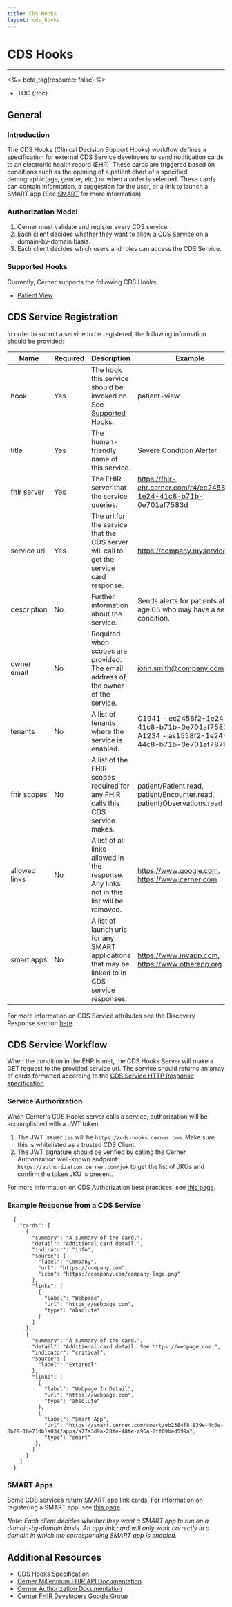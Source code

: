 ```yaml
---
title: CDS Hooks
layout: cds_hooks
---
```


# CDS Hooks #
------------------------------------------------------------------------
<%= beta_tag(resource: false) %>
* TOC
{:toc}

## General ##

### Introduction ###
The CDS Hooks (Clinical Decision Support Hooks) workflow defines a specification for external CDS Service developers to send notification cards to an electronic health record (EHR). These cards are triggered based on conditions such as the opening of a patient chart of a specified demographic(age, gender, etc.) or when a order is selected. These cards can contain information, a suggestion for the user, or a link to launch a SMART app (See [SMART](./smart) for more information).

### Authorization Model ###
1. Cerner must validate and register every CDS service.
2. Each client decides whether they want to allow a CDS Service on a domain-by-domain basis.
3. Each client decides which users and roles can access the CDS Service.

### Supported Hooks ###
Currently, Cerner supports the following CDS Hooks:

- [Patient View](https://cds-hooks.org/hooks/patient-view/)

## CDS Service Registration ##
In order to submit a service to be registered, the following information should be provided:

Name         | Required     | Description | Example
-------------|--------------|-------------|--------
hook          | Yes | The hook this service should be invoked on. See [Supported Hooks](#supported-hooks). | patient-view
title         | Yes | The human-friendly name of this service.    | Severe Condition Alerter
fhir server   | Yes | The FHIR server that the service queries.   | https://fhir-ehr.cerner.com/r4/ec2458f2-1e24-41c8-b71b-0e701af7583d 
service url   | Yes | The url for the service that the CDS server will call to get the service card response.  | https://company.myservice.com
description   | No  | Further information about the service. | Sends alerts for patients above age 65 who may have a severe condition.
owner email   | No  | Required when scopes are provided. The email address of the owner of the service.        | john.smith@company.com
tenants       | No  | A list of tenants where the service is enabled. | C1941 - ec2458f2-1e24-41c8-b71b-0e701af7583d, A1234 - as1558f2-1e24-44c8-b71b-0e701af787f3d
fhir scopes   | No  | A list of the FHIR scopes required for any FHIR calls this CDS service makes. | patient/Patient.read, patient/Encounter.read, patient/Observations.read
allowed links | No  | A list of all links allowed in the response. Any links not in this list will be removed. | https://www.google.com, https://www.cerner.com
smart apps    | No  | A list of launch urls for any SMART applications that may be linked to in CDS service responses. | https://www.myapp.com, https://www.otherapp.org

For more information on CDS Service attributes see the Discovery Response section [here](https://cds-hooks.hl7.org/1.0/#response).

## CDS Service Workflow ##
When the condition in the EHR is met, the CDS Hooks Server will make a GET request to the provided service url. The service should returns an array of cards formatted according to the [CDS Service HTTP Response specification](https://cds-hooks.hl7.org/1.0/#http-response). 

### Service Authorization ###
When Cerner's CDS Hooks server calls a service, authorization will be accomplished with a JWT token.

1. The JWT issuer `iss` will be ```https://cds-hooks.cerner.com```. Make sure this is whitelisted as a trusted CDS Client.
2. The JWT signature should be verified by calling the Cerner Authorization well-known endpoint: ```https://authorization.cerner.com/jwk``` to get the list of JKUs and confirm the token JKU is present.


For more information on CDS Authorization best practices, see [this page](https://cds-hooks.org/best-practices/#jwt).

### Example Response from a CDS Service ###

      {
        "cards": [
          {
            "summary": "A summary of the card.",
            "detail": "Additional card detail.",
            "indicator": "info",
            "source": {
              "label": "Company",
              "url": "https://company.com",
              "icon": "https://company.com/company-logo.png"
            },
            "links": [
              {
                "label": "Webpage",
                "url": "https://webpage.com",
                "type": "absolute"
              }
            ]
          },
          {
            "summary": "A summary of the card.",
            "detail": "Additional card detail. See https://webpage.com.",
            "indicator": "critical",
            "source": {
              "label": "External"
            },
            "links": [
              {
                "label": "Webpage In Detail",
                "url": "https://webpage.com",
                "type": "absolute"
              },
              {
                "label": "Smart App",
                "url": "https://smart.cerner.com/smart/eb2384f8-839e-4c6e-8b29-18e71db1a034/apps/a77a3d9a-28fe-48te-a96a-2ff09bed599a",
                "type": "smart"
             },
            ]
          }
        ]
      }

### SMART Apps ###
Some CDS services return SMART app link cards. For information on registering a SMART app, see [this page](./smart).

_Note: Each client decides whether they want a SMART app to run on a domain-by-domain basis. An app link card will only work correctly in a domain in which the corresponding SMART app is enabled._

## Additional Resources ##

- [CDS Hooks Specification](https://cds-hooks.org/)
- [Cerner Millennium FHIR API Documentation](http://fhir.cerner.com/millennium/r4/)
- [Cerner Authorization Documentation](http://fhir.cerner.com/authorization/)
- [Cerner FHIR Developers Google Group](https://groups.google.com/forum/#!forum/cerner-fhir-developers)
